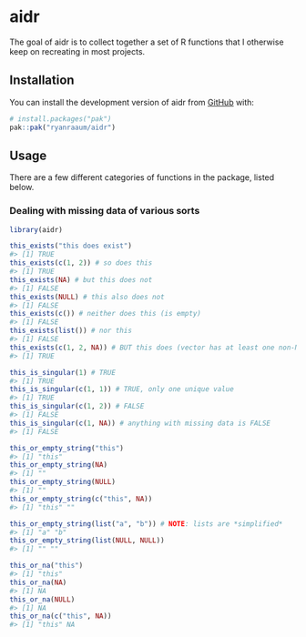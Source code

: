 
<!-- README.md is generated from README.Rmd. Please edit that file -->

# aidr

<!-- badges: start -->

<!-- badges: end -->

The goal of aidr is to collect together a set of R functions that I
otherwise keep on recreating in most projects.

## Installation

You can install the development version of aidr from
[GitHub](https://github.com/) with:

``` r
# install.packages("pak")
pak::pak("ryanraaum/aidr")
```

## Usage

There are a few different categories of functions in the package, listed
below.

### Dealing with missing data of various sorts

``` r
library(aidr)

this_exists("this does exist")
#> [1] TRUE
this_exists(c(1, 2)) # so does this
#> [1] TRUE
this_exists(NA) # but this does not
#> [1] FALSE
this_exists(NULL) # this also does not
#> [1] FALSE
this_exists(c()) # neither does this (is empty)
#> [1] FALSE
this_exists(list()) # nor this
#> [1] FALSE
this_exists(c(1, 2, NA)) # BUT this does (vector has at least one non-NA)
#> [1] TRUE

this_is_singular(1) # TRUE
#> [1] TRUE
this_is_singular(c(1, 1)) # TRUE, only one unique value
#> [1] TRUE
this_is_singular(c(1, 2)) # FALSE
#> [1] FALSE
this_is_singular(c(1, NA)) # anything with missing data is FALSE
#> [1] FALSE

this_or_empty_string("this")
#> [1] "this"
this_or_empty_string(NA)
#> [1] ""
this_or_empty_string(NULL)
#> [1] ""
this_or_empty_string(c("this", NA))
#> [1] "this" ""

this_or_empty_string(list("a", "b")) # NOTE: lists are *simplified*
#> [1] "a" "b"
this_or_empty_string(list(NULL, NULL))
#> [1] "" ""

this_or_na("this")
#> [1] "this"
this_or_na(NA)
#> [1] NA
this_or_na(NULL)
#> [1] NA
this_or_na(c("this", NA))
#> [1] "this" NA
```
